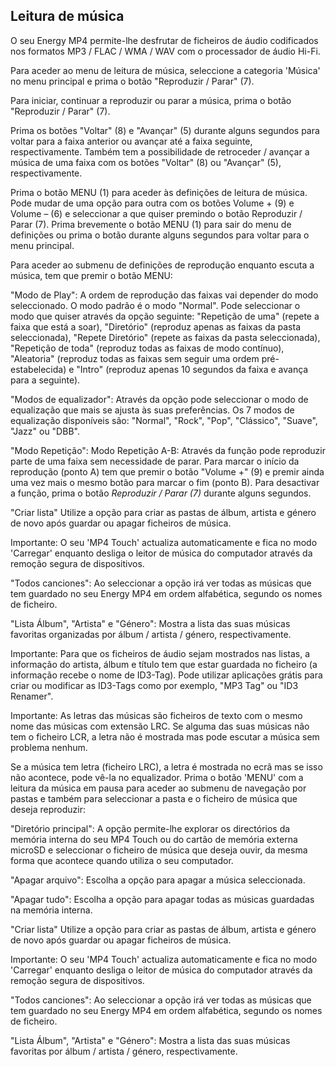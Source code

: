 ## Leitura de música

O seu Energy MP4 permite-lhe desfrutar de ficheiros de áudio codificados nos formatos MP3 / FLAC / WMA / WAV com o processador de áudio Hi-Fi. 

Para aceder ao menu de leitura de música, seleccione a categoria 'Música' no menu principal e prima o botão "Reproduzir / Parar" (7).

Para iniciar, continuar a reproduzir ou parar a música, prima o botão "Reproduzir / Parar" (7).

Prima os botões "Voltar" (8) e "Avançar" (5) durante alguns segundos para voltar para a faixa anterior ou avançar até a faixa seguinte, respectivamente. Também tem a possibilidade de retroceder / avançar a música de uma faixa com os botões "Voltar" (8) ou "Avançar" (5), respectivamente.

Prima o botão MENU (1) para aceder às definições de leitura de música. Pode mudar de uma opção para outra com os botões Volume + (9) e Volume – (6) e seleccionar a que quiser premindo o botão Reproduzir / Parar (7). Prima brevemente o botão MENU (1) para sair do menu de definições ou prima o botão durante alguns segundos para voltar para o menu principal.

Para aceder ao submenu de definições de reprodução enquanto escuta a música, tem que premir o botão MENU:


"Modo de Play": 
A ordem de reprodução das faixas vai depender do modo seleccionado. O modo padrão é o modo "Normal". Pode seleccionar o modo que quiser através da opção seguinte: "Repetição de uma" (repete a faixa que está a soar), "Diretório" (reproduz apenas as faixas da pasta seleccionada), "Repete Diretório" (repete as faixas da pasta seleccionada), "Repetição de toda" (reproduz todas as faixas de modo contínuo), "Aleatoria" (reproduz todas as faixas sem seguir uma ordem pré-estabelecida) e "Intro" (reproduz apenas 10 segundos da faixa e avança para a seguinte).

"Modos de equalizador": 
Através da opção pode seleccionar o modo de equalização que mais se ajusta às suas preferências. Os 7 modos de equalização disponíveis são: "Normal", "Rock", "Pop", "Clássico", "Suave", "Jazz" ou "DBB".

"Modo Repetição": 
Modo Repetição A-B: Através da função pode reproduzir parte de uma faixa sem necessidade de parar. Para marcar o início da reprodução (ponto A) tem que premir o botão "Volume +" (9) e premir ainda uma vez mais o mesmo botão para marcar o fim (ponto B). Para desactivar a função, prima o botão *Reproduzir / Parar (7)* durante alguns segundos.

 "Criar lista"
Utilize a opção para criar as pastas de álbum, artista e género de novo após guardar ou apagar ficheiros de música.

Importante: O seu 'MP4 Touch' actualiza automaticamente e fica no modo 'Carregar' enquanto desliga o leitor de música do computador através da remoção segura de dispositivos.

"Todos canciones": 
Ao seleccionar a opção irá ver todas as músicas que tem guardado no seu Energy MP4 em ordem alfabética, segundo os nomes de ficheiro.

"Lista Álbum", "Artista" e "Género": Mostra a lista das suas músicas favoritas organizadas por álbum / artista / género, respectivamente.

Importante: Para que os ficheiros de áudio sejam mostrados nas listas, a informação do artista, álbum e título tem que estar guardada no ficheiro (a informação recebe o nome de ID3-Tag). Pode utilizar aplicações grátis para criar ou modificar as ID3-Tags como por exemplo, "MP3 Tag" ou "ID3 Renamer".

Importante: As letras das músicas são ficheiros de texto com o mesmo nome das músicas com extensão LRC. Se alguma das suas músicas não tem o ficheiro LCR, a letra não é mostrada mas pode escutar a música sem problema nenhum.

Se a música tem letra (ficheiro LRC), a letra é mostrada no ecrã mas se isso não acontece, pode vê-la no equalizador.
Prima o botão 'MENU' com a leitura da música em pausa para aceder ao submenu de navegação por pastas e também para seleccionar a pasta e o ficheiro de música que deseja reproduzir:


"Diretório principal": 
A opção permite-lhe explorar os directórios da memória interna do seu MP4 Touch ou do cartão de memória externa microSD e seleccionar o ficheiro de música que deseja ouvir, da mesma forma que acontece quando utiliza o seu computador.

"Apagar arquivo": Escolha a opção para apagar a música seleccionada.

"Apagar tudo": Escolha a opção para apagar todas as músicas guardadas na memória interna.

 "Criar lista"
Utilize a opção para criar as pastas de álbum, artista e género de novo após guardar ou apagar ficheiros de música.

Importante: O seu 'MP4 Touch' actualiza automaticamente e fica no modo 'Carregar' enquanto desliga o leitor de música do computador através da remoção segura de dispositivos.

"Todos canciones": 
Ao seleccionar a opção irá ver todas as músicas que tem guardado no seu Energy MP4 em ordem alfabética, segundo os nomes de ficheiro.

"Lista Álbum", "Artista" e "Género": Mostra a lista das suas músicas favoritas por
álbum / artista / género, respectivamente.
